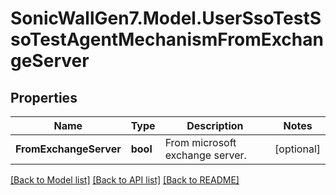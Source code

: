 # SonicWallGen7.Model.UserSsoTestSsoTestAgentMechanismFromExchangeServer

## Properties

Name | Type | Description | Notes
------------ | ------------- | ------------- | -------------
**FromExchangeServer** | **bool** | From microsoft exchange server. | [optional] 

[[Back to Model list]](../README.md#documentation-for-models) [[Back to API list]](../README.md#documentation-for-api-endpoints) [[Back to README]](../README.md)

